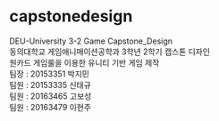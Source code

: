 # capstonedesign  
DEU-University 3-2 Game Capstone_Design  
동의대학교 게임애니매이션공학과 3학년 2학기 캡스톤 디자인  
원카드 게임룰을 이용한 유니티 기반 게임 제작    
팀장 : 20153351 박지민  
팀원 : 20153335 신태규  
팀원 : 20163465 고보성  
팀원 : 20163479 이현주  

